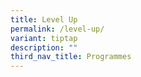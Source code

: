 ```yaml
---
title: Level Up
permalink: /level-up/
variant: tiptap
description: ""
third_nav_title: Programmes
---
```

